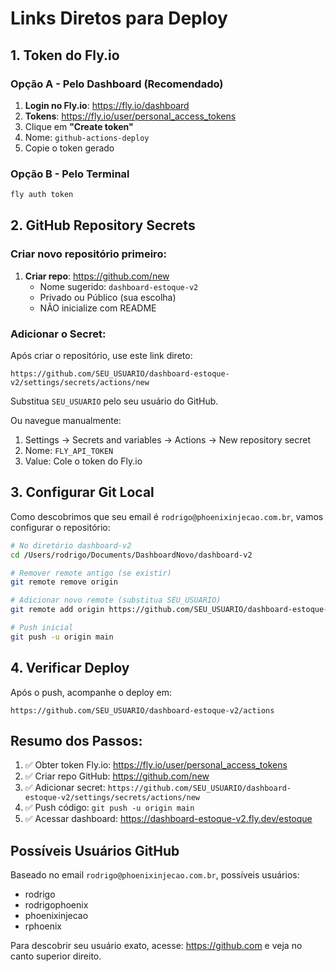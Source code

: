 # Links Diretos para Deploy

## 1. Token do Fly.io

### Opção A - Pelo Dashboard (Recomendado)
1. **Login no Fly.io**: https://fly.io/dashboard
2. **Tokens**: https://fly.io/user/personal_access_tokens
3. Clique em **"Create token"**
4. Nome: `github-actions-deploy`
5. Copie o token gerado

### Opção B - Pelo Terminal
```bash
fly auth token
```

## 2. GitHub Repository Secrets

### Criar novo repositório primeiro:
1. **Criar repo**: https://github.com/new
   - Nome sugerido: `dashboard-estoque-v2`
   - Privado ou Público (sua escolha)
   - NÃO inicialize com README

### Adicionar o Secret:
Após criar o repositório, use este link direto:
```
https://github.com/SEU_USUARIO/dashboard-estoque-v2/settings/secrets/actions/new
```

Substitua `SEU_USUARIO` pelo seu usuário do GitHub.

Ou navegue manualmente:
1. Settings → Secrets and variables → Actions → New repository secret
2. Nome: `FLY_API_TOKEN`
3. Value: Cole o token do Fly.io

## 3. Configurar Git Local

Como descobrimos que seu email é `rodrigo@phoenixinjecao.com.br`, vamos configurar o repositório:

```bash
# No diretório dashboard-v2
cd /Users/rodrigo/Documents/DashboardNovo/dashboard-v2

# Remover remote antigo (se existir)
git remote remove origin

# Adicionar novo remote (substitua SEU_USUARIO)
git remote add origin https://github.com/SEU_USUARIO/dashboard-estoque-v2.git

# Push inicial
git push -u origin main
```

## 4. Verificar Deploy

Após o push, acompanhe o deploy em:
```
https://github.com/SEU_USUARIO/dashboard-estoque-v2/actions
```

## Resumo dos Passos:

1. ✅ Obter token Fly.io: https://fly.io/user/personal_access_tokens
2. ✅ Criar repo GitHub: https://github.com/new
3. ✅ Adicionar secret: `https://github.com/SEU_USUARIO/dashboard-estoque-v2/settings/secrets/actions/new`
4. ✅ Push código: `git push -u origin main`
5. ✅ Acessar dashboard: https://dashboard-estoque-v2.fly.dev/estoque

## Possíveis Usuários GitHub

Baseado no email `rodrigo@phoenixinjecao.com.br`, possíveis usuários:
- rodrigo
- rodrigophoenix
- phoenixinjecao
- rphoenix

Para descobrir seu usuário exato, acesse: https://github.com e veja no canto superior direito.